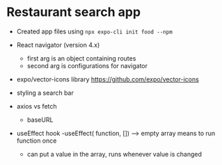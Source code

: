 # Restaurant search app

- Created app files using `npx expo-cli init food --npm`
- React navigator (version 4.x)
  - first arg is an object containing routes
  - second arg is configurations for navigator

- expo/vector-icons library https://github.com/expo/vector-icons
- styling a search bar
- axios vs fetch
  - baseURL

- useEffect hook
  -useEffect( function, []) --> empty array means to run function once
  - can put a value in the array, runs whenever value is changed
